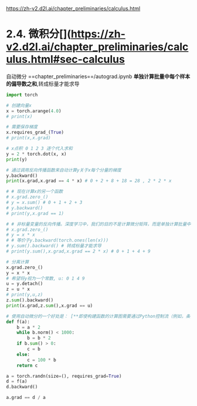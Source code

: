 https://zh-v2.d2l.ai/chapter_preliminaries/calculus.html
# 2.4. 微积分[](https://zh-v2.d2l.ai/chapter_preliminaries/calculus.html#sec-calculus

自动微分
==chapter_preliminaries==/autograd.ipynb
**单独计算批量中每个样本的偏导数之和**,转成标量才能求导
```python
import torch

# 创建向量x
x = torch.arange(4.0)
# print(x)

# 需要保存梯度
x.requires_grad_(True)
# print(x,x.grad)

# x点积 0 1 2 3 逐个代入求和
y = 2 * torch.dot(x, x)
print(y)

# 通过调用反向传播函数来自动计算y关于x每个分量的梯度
y.backward()
print(x.grad,x.grad == 4 * x) # 0 + 2 + 8 + 18 = 28 , 2 * 2 * x

# # 现在计算x的另一个函数
# x.grad.zero_()
# y = x.sum() # 0 + 1 + 2 + 3
# y.backward()
# print(y,x.grad == 1)

# # 非标量变量的反向传播。深度学习中，我们的目的不是计算微分矩阵，而是单独计算批量中每个样本的偏导数之和
# x.grad.zero_()
# y = x * x
# # 等价于y.backward(torch.ones(len(x)))
# y.sum().backward() # 转成标量才能求导
# print(y.sum(),x.grad,x.grad == 2 * x) # 0 + 1 + 4 + 9

# 分离计算
x.grad.zero_()
y = x * x
# 希望将y视为一个常数, u: 0 1 4 9
u = y.detach() 
z = u * x
# print(y,u,z)
z.sum().backward()
print(x.grad,z.sum(),x.grad == u)

# 使用自动微分的一个好处是： [**即使构建函数的计算图需要通过Python控制流（例如，条件、循环或任意函数调用），我们仍然可以计算得到的变量的梯度**]。 在下面的代码中，`while`循环的迭代次数和`if`语句的结果都取决于输入`a`的值。
def f(a):
    b = a * 2
    while b.norm() < 1000:
        b = b * 2
    if b.sum() > 0:
        c = b
    else:
        c = 100 * b
    return c

a = torch.randn(size=(), requires_grad=True)
d = f(a)
d.backward()

a.grad == d / a

```


